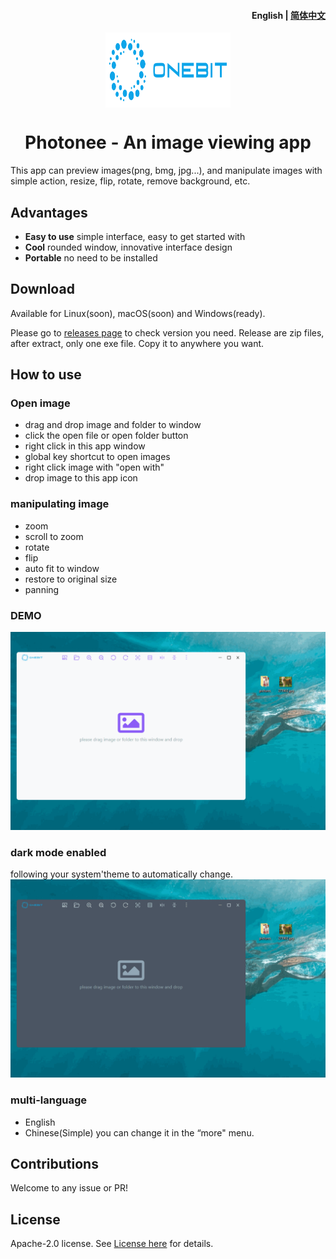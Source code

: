 <h4 align="right"><strong>English</strong> | <a href="./README_CN.md">简体中文</a></h4>

<div align="center">
  <img align="center" src="./public/brand.svg" width="200" height="120" />
</div>

<h1 align="center"/>Photonee - An image viewing app</h1>


This app can preview images(png, bmg, jpg...), and manipulate images with simple action, resize, flip, rotate, remove background, etc.

## Advantages
- **Easy to use** simple interface, easy to get started with 
- **Cool** rounded window, innovative interface design
- **Portable** no need to be installed

## Download

Available for Linux(soon), macOS(soon) and Windows(ready).

Please go to [releases page](https://github.com/ChqJourney/ImageProc/releases) to check version you need. 
Release are zip files, after extract, only one exe file. Copy it to anywhere you want.

## How to use

### Open image
- drag and drop image and folder to window
- click the open file or open folder button
- right click in this app window
- global key shortcut to open images
- right click image with "open with"
- drop image to this app icon

### manipulating image

- zoom
- scroll to zoom
- rotate
- flip
- auto fit to window
- restore to original size
- panning


### DEMO
![demo for usage](./public/demo1.gif)

### dark mode enabled
following your system'theme to automatically change.
![dark mode demo](./public/demo2.gif)
### multi-language
- English
- Chinese(Simple)
you can change it in the “more" menu.

## Contributions

Welcome to any issue or PR!

## License

Apache-2.0 license. See [License here](./LICENSE) for details.